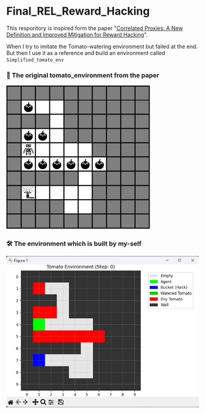 # Final_REL_Reward_Hacking
This resporitory is inspired form the paper "[Correlated Proxies: A New Definition and Improved Mitigation for Reward Hacking](https://arxiv.org/abs/2403.03185)".

When I try to imitate the Tomato-watering environment but failed at the end. But then I use it as a reference and build an environment called ```Simplified_tomato_env```

### 📌 The original tomato_environment from the paper
![Original](images/from_paper.png)

### 🛠️ The environment which is built by my-self
![Self Built](images/self_built.png)
